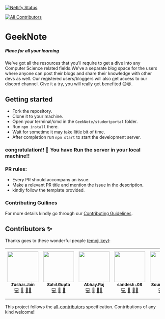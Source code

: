 [![Netlify Status](https://api.netlify.com/api/v1/badges/58057273-4871-4e38-a21b-efcedcec48b6/deploy-status)](https://app.netlify.com/sites/geeknote/deploys)
<!-- ALL-CONTRIBUTORS-BADGE:START - Do not remove or modify this section -->
[![All Contributors](https://img.shields.io/badge/all_contributors-6-orange.svg?style=flat-square)](#contributors-)
<!-- ALL-CONTRIBUTORS-BADGE:END -->

# GeekNote
##### Place for all your learning
We've got all the resources that you'll require to get a dive into any Computer Science related fields.We've a separate blog space for the users where anyone can post their blogs and share their knowledge with other devs as well. Our registered users/bloggers will also get access to our discord channel.
Give it a try, you will really get benefited 😉😉.


## Getting started

- Fork the repository.
- Clone it to your machine.
- Open your terminal/cmd in the `GeekNote/studentportal` folder.
- Run `npm install` there.
- Wait for sometime it may take little bit of time.
- After completion run `npm start` to start the development server.

### congratulation!! 🥇 You have Run the server in your local machine!!

### PR rules:

- Every PR should accompany an issue.
- Make a relevant PR title and mention the issue in the description.
- kindly follow the template provided.

### Contributing Guilines

For more details kindly go through our [Contributing Guidelines](https://github.com/tusharjain0022/GeekNote/blob/main/CONTRIBUTING.md).

## Contributors ✨

Thanks goes to these wonderful people ([emoji key](https://allcontributors.org/docs/en/emoji-key)):

<!-- ALL-CONTRIBUTORS-LIST:START - Do not remove or modify this section -->
<!-- prettier-ignore-start -->
<!-- markdownlint-disable -->
<table>
  <tr>
    <td align="center"><a href="https://github.com/tusharjain0022"><img src="https://avatars.githubusercontent.com/u/59157988?v=4?s=100" width="100px;" alt=""/><br /><sub><b>Tushar Jain</b></sub></a><br /><a href="https://github.com/tusharjain0022/GeekNote/commits?author=tusharjain0022" title="Code">💻</a> <a href="#design-tusharjain0022" title="Design">🎨</a> <a href="#mentoring-tusharjain0022" title="Mentoring">🧑‍🏫</a></td>
    <td align="center"><a href="https://github.com/Sahil-Gupta582"><img src="https://avatars.githubusercontent.com/u/56026206?v=4?s=100" width="100px;" alt=""/><br /><sub><b>Sahil Gupta</b></sub></a><br /><a href="https://github.com/tusharjain0022/GeekNote/commits?author=Sahil-Gupta582" title="Code">💻</a> <a href="#ideas-Sahil-Gupta582" title="Ideas, Planning, & Feedback">🤔</a> <a href="#maintenance-Sahil-Gupta582" title="Maintenance">🚧</a></td>
    <td align="center"><a href="https://github.com/Abhayraj1707"><img src="https://avatars.githubusercontent.com/u/62218504?v=4?s=100" width="100px;" alt=""/><br /><sub><b>Abhay Raj</b></sub></a><br /><a href="https://github.com/tusharjain0022/GeekNote/commits?author=Abhayraj1707" title="Code">💻</a> <a href="#ideas-Abhayraj1707" title="Ideas, Planning, & Feedback">🤔</a> <a href="#mentoring-Abhayraj1707" title="Mentoring">🧑‍🏫</a></td>
    <td align="center"><a href="https://github.com/sandesh-08"><img src="https://avatars.githubusercontent.com/u/67503294?v=4?s=100" width="100px;" alt=""/><br /><sub><b>sandesh-08</b></sub></a><br /><a href="https://github.com/tusharjain0022/GeekNote/commits?author=sandesh-08" title="Code">💻</a> <a href="#ideas-sandesh-08" title="Ideas, Planning, & Feedback">🤔</a> <a href="#mentoring-sandesh-08" title="Mentoring">🧑‍🏫</a></td>
    <td align="center"><a href="https://github.com/sourav1kumar"><img src="https://avatars.githubusercontent.com/u/56984144?v=4?s=100" width="100px;" alt=""/><br /><sub><b>Sourav Kumar</b></sub></a><br /><a href="https://github.com/tusharjain0022/GeekNote/commits?author=sourav1kumar" title="Code">💻</a> <a href="#ideas-sourav1kumar" title="Ideas, Planning, & Feedback">🤔</a> <a href="#maintenance-sourav1kumar" title="Maintenance">🚧</a></td>
    <td align="center"><a href="https://github.com/ShashankS1ngh"><img src="https://avatars.githubusercontent.com/u/60497411?v=4?s=100" width="100px;" alt=""/><br /><sub><b>Shashank Singh</b></sub></a><br /><a href="https://github.com/tusharjain0022/GeekNote/commits?author=ShashankS1ngh" title="Code">💻</a> <a href="#ideas-ShashankS1ngh" title="Ideas, Planning, & Feedback">🤔</a> <a href="#maintenance-ShashankS1ngh" title="Maintenance">🚧</a></td>
  </tr>
</table>

<!-- markdownlint-restore -->
<!-- prettier-ignore-end -->

<!-- ALL-CONTRIBUTORS-LIST:END -->

This project follows the [all-contributors](https://github.com/all-contributors/all-contributors) specification. Contributions of any kind welcome!
